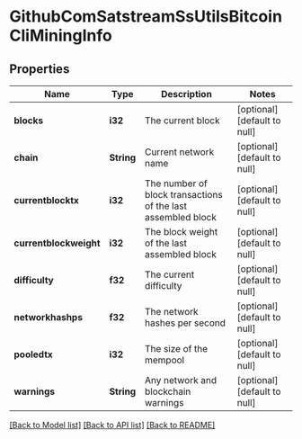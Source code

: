# GithubComSatstreamSsUtilsBitcoinCliMiningInfo

## Properties
Name | Type | Description | Notes
------------ | ------------- | ------------- | -------------
**blocks** | **i32** | The current block | [optional] [default to null]
**chain** | **String** | Current network name | [optional] [default to null]
**currentblocktx** | **i32** | The number of block transactions of the last assembled block | [optional] [default to null]
**currentblockweight** | **i32** | The block weight of the last assembled block | [optional] [default to null]
**difficulty** | **f32** | The current difficulty | [optional] [default to null]
**networkhashps** | **f32** | The network hashes per second | [optional] [default to null]
**pooledtx** | **i32** | The size of the mempool | [optional] [default to null]
**warnings** | **String** | Any network and blockchain warnings | [optional] [default to null]

[[Back to Model list]](../README.md#documentation-for-models) [[Back to API list]](../README.md#documentation-for-api-endpoints) [[Back to README]](../README.md)


